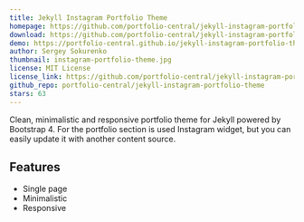 ```yaml
---
title: Jekyll Instagram Portfolio Theme
homepage: https://github.com/portfolio-central/jekyll-instagram-portfolio-theme
download: https://github.com/portfolio-central/jekyll-instagram-portfolio-theme/archive/gh-pages.zip
demo: https://portfolio-central.github.io/jekyll-instagram-portfolio-theme/ 
author: Sergey Sokurenko
thumbnail: instagram-portfolio-theme.jpg
license: MIT License
license_link: https://github.com/portfolio-central/jekyll-instagram-portfolio-theme/blob/gh-pages/LICENSE.md
github_repo: portfolio-central/jekyll-instagram-portfolio-theme
stars: 63
---
```


Clean, minimalistic and responsive portfolio theme for Jekyll powered by Bootstrap 4. For the portfolio section is used Instagram widget, but you can easily update it with another content source.

## Features
- Single page
- Minimalistic
- Responsive
